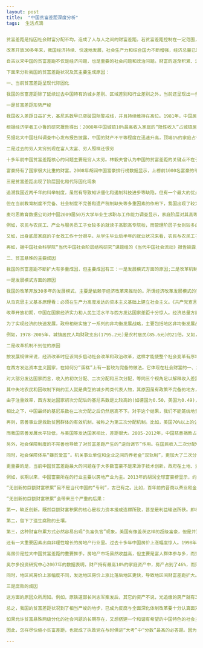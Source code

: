 ```yaml
---
layout: post
title:  "中国贫富差距深度分析"
tags:  生活点滴


贫富差距是指因社会财富分配不均，造成了人与人之间的财富差距。若贫富差距控制在一定范围，还是有利于营造良性地竟争氛围，对社会进步是有益的。如失控超过警戒线，造成贫富悬殊的两级分化并长时间得不到改善，那么，则有会对社会稳定形成颠覆性地破坏力量。

改革开放30多年来，我国经济持续、快速地发展，社会生产力和综合国力不断增强，经济总量已跃居世界第二，生活水平整体有了较大提高，到上个世纪末从总体均衡来计算已达小康水平。然而，随着经济的高速增长，也带来了不少问题，其中最大问题之一就是贫富差距过于拉大。目前，中国已经成为世界上贫富差距最大的国家之一。

自古以来中国的贫富差距不仅是经济问题，也是重要的社会问题和政治问题。财富的逐渐积累、过度集中和均贫富再分配的反复循环，犹如加力的一根绕时空旋转的轴心棒。驱动着上千年的历史车轮搭乘着王朝更迭均沿此轴心旋转，它是中国历史环绕兴亡周期律转圈的主要推手。当前，我国也出现了贫富差距高企的严峻形势，2008年的基尼系数就达0.49，明显高于国际警戒线0.4的水平，并且持续在拉高运转。要想跳出过去历代王朝周期率的“漩涡”，必须十分认真面对这个问题。

下面来分析我国的贫富差距状况及其主要生成原因：

一、当前贫富差距呈现代际固化

我国的贫富差距除了延续过去中国特有的城乡差别、区域差别和行业差别之外，当前还呈现出一些新的特点：一是贫富差距形势严峻;二是财富的社会结构发生新变化，前几年还是穷人太穷，而现在是富人太富;三是贫富差距开始呈现代际固化趋势。

一是贫富差距形势严峻

我国收入差距日益扩大，基尼系数早已突破国际警戒线，并且持续维持在高位。1981年，中国居民收入的基尼系数仅为0.29，远远低于国际警戒线0.4;但是2000年以来，该指标已迅速突破国际警戒线，并长期维持在0.47以上，远远高于OECD(经济合作与发展组织)国家(2005年OECD国家收入基尼系数的均值为0.31)。一些机构的调查数据呈现出更加严峻的结果：北京大学中国社会科学调查中心和中国人民大学中国调查与数据中心的调查结果显示，2009年中国居民收入的基尼系数已超过0.5;西南财经大学中国家庭金融调查与研究中心更是测出，2010年中国家庭的收入基尼系数已达到0.61。如果将“隐性收入”(主要是“灰色收入”)考虑在内，中国家庭的实际收入差距则是远大于上面统计数据的，而且还有进一步扩大的势头。

根据经济学者王小鲁的研究报告得出：2008年中国城镇10%最高收入家庭的“隐性收入”占城镇居民“隐性收入”总量的比重高达63%。如果将“隐性收入”考虑在内，那么2008年中国城镇居民家庭最高收入组与最低收入组的实际人均收入差距是26倍，远高于官方数据所给出的9倍;城镇居民家庭最高收入组与农村居民家庭最低收入组的人均收入相差65倍，也远高于官方数据所给出的23倍。中国经济体制改革研究会于2013发布的城乡居民家庭情况调查报告也表明，2011年居民灰色收入为6.2万亿元，约占GDP的12%;城镇10%最高收入家庭的收入是城镇10%最低收入家庭的21倍。而相比之下，美国2010年10%最高收入家庭收入只是10%最低收入家庭的3.04倍。与收入差距类似，我国居民的财产分布状况同样逐渐恶化。

另据北大中国社科调查中心发布报告披露，中国的财产不平等程度在迅速升高，顶端1%的家庭占有全国1/3以上的财产。如果一个国家始终有大量不断拉大距离的贫困人口的存在与增加，其经济动力后劲不足，起伏动荡势出必然，最终会波及到每个人的起居安危。社会财富分配不公，贫富两极分化，财富畸形集中，必会导致社会不稳定因素聚增，中国五千年王朝的兴衰史很好地映衬了这一普世规律。

二是过去的穷人太穷到现在富人太富、穷人照样还很穷

十多年前中国贫富差距核心的问题主要是穷人太穷。林毅夫曾认为中国的贫富差距的关键点不在于富人太富，而在于穷人太穷。然而，当前中国贫富差距核心问题则变成了富人太富。2013胡润全球富豪排行榜显示，以10亿美元作为上榜门槛，中国大陆上榜富豪数量多达262人，占全部榜单人数(1453人)的比重高达18%。不仅如此，胡润研究院指出，中国未上榜的“隐形富豪”(也就是不能上台面的“权贵”，这个“你懂的”)还多达750人左右。因此，中国实际富豪数量可能已经达到1012人，而全世界富豪总人数仅为3953人，中国富豪占比可能高达25.6%。

富豪持有了国家很大比重的财富。2008年胡润中国富豪排行榜数据显示，上榜前1000名富豪的平均财富为30亿元，他们持有的财富占当年GDP的比重为9.9%。而2013上榜前1000名富豪的平均财富猛增至64亿，是2008年两倍还多;他们所拥有的财富占全国GDP的比重也提高到了12.3%，而他们占全国人口的比重仅为千万分之七。

三是贫富差距出现了阶层固化和代际固化现象

追溯我国近两千年的科举制度，虽然有导致知识僵化和遏制科技进步等缺陷，但有一个最大的优点就是可以增强社会流动性，使其“流水不腐”。起到了贫富差距不至于出现过度的代际差异。即使单个家庭很贫穷，也可以就读于家族的免费学堂。通过科举考试，还会有改变命运的机会，也就是所谓的“朝为田舍郎，暮登天子堂”。同样，恢复高考制度后，也改变了过去以家庭出身为背景来推荐上大学的不合理制度，重启了社会流动性，因而深得人心。

但在当前教育制度不完备、社会制度不完善和遗产税制缺失等多重因素的作用下，我国出现了较为严重的贫富差距代际固化现象。贫富差距的代际固化是指上一代人的富裕或贫穷传递给下一代人，即富人的后代是富人，穷人的后代依旧是穷人。

麦可思教育数据公司对中国2009届50万大学毕业生求职与工作能力调查显示，家庭阶层对其高等教育结果有着明显的影响。该研究显示：

例如，农民与农民工、产业与服务员工子女较多的就读于高职高专院校，而管理阶层子女则较多的就读于“211”院校。并且，在“211”院校中，农民与农民工子女入学时以576分的平均分领先于管理阶层子女的557分。

又如，出身底层家庭的子女找工作十分艰辛。从学生毕业后半年的就业状况来看，农民与农民工子女中有35%的毕业生未能就业，而管理阶层子女中未就业的毕业生只有15%。农民与农民工子女毕业生在就业质量上也处于弱势，以2008和2009届毕业生为例，毕业半年后他们的平均月薪在各阶层中分别排在倒数第一、第二位。

再如，据中国社会科学院“当代中国社会阶层结构研究”课题组的《当代中国社会流动》报告披露，干部、企业管理人员和企业主家庭出身的人进入国家与社会管理者阶层的比例是他们在总体结构中比例的6倍(15.4%/2.6%)，而农民家庭出身的人进入国家与社会管理者阶层的比例则只是其总体结构中比例的2/3(46.2%/72.9%)。

二、贫富悬殊的主要成因

我国的贫富差距不断扩大有多重成因，但主要成因有三：一是发展模式方面的原因;二是改革机制不到位的原因;三是腐败的成因;

一是发展模式方面的原因

我国的改革开放30多年的发展模式，主要是依赖于经济改革来推动的。所谓经济改革发展模式的实质就是放权，把人们的物质意识激活，或者是按哲学家所说的把“人性恶”的方面释放出来，让人们去追逐自己的利益，这是对人的本能一种释放。在所有制方面打破了原有的公有制一统天下的局面，引入了多种所有制竟争的态势。根据当时情况辩证地看，这还是符合国情的。

从马克思主义基本原理看：必须在生产力高度发达的资本主义基础上建立社会主义。《共产党宣言》说：“资产阶级在它不到一百年的阶级统治中所创造的生产力，比过去一切世代创造的全部生产力还要多，还要大。”这就是说资本主义“私有制”顺应了人的“逐利性”本能，能够带来生产力的高度发达。而中国是一个资本主义要素缺位的国家，社会生产力与西方发达国家有很大差距。这样不拘一格地先把生产力发展起来的做法，即把“蛋糕”先做起来。这实质上是在补上资本主义要素缺位的“短板”，其策略应该还对。然而，这单一发展模式在带来经济腾飞的同时，也产生了不少社会问题和弊端。其中拉大贫富差距和滋生腐败土壤是其最大的负作用，这也是因发展模式造成了贫富悬殊的根本原因所在。

改革开放初期，中国在国家经济实力和人民生活水平与西方发达国家差距十分惊人。经济总量方面，1978年中国经济总量仅相当于美国的6.5%，日本的14.9%，不足法国、德国的1/3和英国、意大利的一半。人均GDP方面，1980-1989年中国人均GDP仅只相当于美国的1.5%、OECD国家平均水平的2.3%和世界平均水平的8.7%。由于经济总量和人均水平都十分低下是改革开放初期的基本实情，因而“发展是硬道理”成了当时的主旋律。

为了实现经济的快速发展，政府相继实施了一系列的非均衡发展战略，主要包括地区非均衡发展战略(为东部沿海地区优先发展提供优惠、鼓励措施)和城乡非均衡发展战略(城乡分割的行政管理制度、城市偏向型的财政、金融、教育、转移支付和社会保障政策)。

例如，1978-2005年，城镇居民人均财政支出(1795.2元)是农村居民(85.6元)的21倍。又如，城镇固定资产投资占全国总固定资产投资的比重已经由1981年的74%提高到了2011年的97%，而城镇常住人口占总人口的比重只有51.3%，拥有城镇户籍的人口更是只有35%。非均衡发展战略使经济活动呈现地域分布上的高度不均，城乡之间和地区之间的工资水平和工作机会因此而存在巨大差异，再加上户籍制度等体制障碍限制了劳动力的自由流动，结果使城乡和地区之间的收入差距不断扩大。

二是改革机制不到位的原因

按发展规律来说，经济改革时应该同步启动社会改革和政治改革，这样才能使整个社会变革有序地运行。但因多方面原因，最主要原因是改革起步时我国经济实力太弱，我们太注重经济改革了，而配套的社会改革和政治改革没跟上，也是造成贫富差距拉大的一大重要原因。大家都知道：经济改革是做“蛋糕”;社会改革是分“蛋糕”;政治改革则是重组分“蛋糕”的权力;只有三者齐备，才能构成一付完整地改革链条。

在西方发达资本主义国家，在如何分“蛋糕”上有一套较为完备的做法。它体现在社会财富的一、二、三次分配上：一次分配是指劳动力、资本、土地和技术等生产要素供给者在市场中所获得的相应报酬。二次分配是指在一次分配的基础上，政府通过税收和转移支付等政策措施对要素收入进行再次调节。三次分配是指富人通过慈善事业对穷人的特定财富转移，这有助于解决市场失灵和政府失灵的问题。总的来说，一次分配注重效率，二次分配注重公平，三次分配则是注重社会责任与道德良知。

对大部分发达国家而言，收入的初次分配、二次分配和三次分配，等同三个视角足以解释收入差距的产生原因和应对措施。但是，我国的收入差距问题还存在另外一个重要的机制：体现在“非均衡发展战略”上。我国的劳动力和土地等要素投入在初次分配之前就已经被强行分割开来，一部分人和土地获得高报酬，而另外一部分人和土地则得到比前者低得多的回报。我们也可以把这样的机制称为“零次分配”，以区别于收入的初次分配，这样在起步的一次分配上就显得很不公平。

其中失地农民和因改制下岗的工人就是典型的城乡两类代表人物，其原因虽有政策不完备的地方，但更重要是腐败造成的。大量的失地农民是因为“村主任”侵吞他们的土地补偿款而沦为赤贫的，下岗的改制职工则是“厂长”、“经理”强占了改制企业的资产才使他们一贫如洗的。

由于注重效率，西方发达国家初次分配后的基尼系数是比较高的(如德国为0.50，美国为0.49)，但是通过税收和转移支付等二次分配政策有效地降低了最终的基尼系数(如德国降低至0.29，美国降低至0.38)。

相比之下，中国最终的基尼系数在二次分配之后仍然居高不下。对于这个结果，我们不能笼统地责怪政府不作为，或者简单得出“二次分配无用”、“还是初次分配是关键”的结论。问题的要点在于，单一过分强调增长发展模式是导致初次分配失衡的根本原因。由此推导得出，在这一发展模式驱使下，政府建立在此平台上的二次分配就很难有所作为了。

再则，慈善事业是救助贫困群体的有效机制，被称之为第三次分配机制。比如，美国70%以上的公众参与到慈善事业当中，85%的捐款来自普通公众，平均每年每个家庭捐赠900美元。

而我国慈善发展水平较低，与美国等发达国家相比，差距很大。2005-2012年，中国慈善捐款占GDP的比例分别为0.03%、0.05%、0.08%、0.34%、0.10%、0.26%、0.18%和0.16%;而2010-2012年美国慈善捐款占GDP比例均在2.1%左右。虽中国GDP高于美国的1/2，但美国慈善捐赠总量却是中国的近24倍，美国人均捐赠更是中国人均捐赠的上百倍。特别是中国的富豪们与比尔盖茨和巴菲特等美国富豪相比，更有天地般的差距。

另外，社会保障制度的不完善也导致了对贫富差距产生的“逆向调节”作用。在国民收入二次分配中，社会保障本应缩小贫富差距，但由于社保制度不完善，大量真正需要保障的群体并没有参与到社会保障体系来，导致二次分配出现了“逆向调节”现象。由于社会保障强制性不足，截止于2013年底，中国城镇就业人员的养老、医疗保险参保率仅为62%和60%;农民工的参保水平则更低，养老、医疗保险参保率仅为20%和31%。

同时，社会保障体系“嫌贫爱富”。机关事业单位和企业之间的养老金“双轨制”，更加大了二次分配“逆向调节”的力度。比如，中央企业占据90%以上的企业年金市场，通过补充保险进一步拉大了贫富差距。虽然从2005年开始，中央连续12年给企业离退休人员增加养老金，但由于“双轨制”差距实在太大，仅凭“车水杯薪”的调节，难起到质的变化。加上现今只是简单的“并轨”，并未出台缩小差距的办法，这条“鸿沟”还将死死挡在两类人群之中。若加上广大农民的养老问题，差距就更大了。

更重要的是，当前中国贫富差距最大的问题在于大多数富豪不是来源于技术创新。政府在土地、资金、自然资源等的垄断地位，拥有决定权力的人与想获得资源的人在监督不力的情况下，事实上形成了权力与资本结合的交易模式，这是富豪产生的一大重要原因，而且极大的拉大贫富差距：

例如，长期以来，中国富豪所在的行业主要以房地产业为主。2013年的胡润全球富豪榜显示，约有263名内地富豪上榜，其中75名富豪以房地产为主业。在过去14年的胡润中国百富榜中，房地产业一直名列榜首，只有2012年被制造业超越。胡润预测，房地产业仍是未来一段时间中国富豪的主要来源。而相比之下，美国富豪最多的三个行业是投资、通讯媒体科技和零售，德国富豪最多的三个行业是通讯媒体科技、零售和食品饮料，瑞士富豪最多的三个行业是制造业、矿产和零售，法国富豪最多的两个行业是奢侈品和食品饮料。美国的富豪财富积累大多是基于创新领域，比如，盖茨与微软公司、乔布斯与苹果公司等等。

“无创新的巨额财富积累”虽不是当代中国的“专利”，古已有之。比如，百年前的晋商以茶业和金融业为主、浙商以盐业为主，可以说是富可敌国，但是，巨额财富积累并不是靠创新，而是靠政府的特许经营和获得垄断地位。曾有历史学者指出，“秦汉以后的历代中国商人，都把钻营附庸政治权力，作为自己存身和发财的门径”。众多的“红顶商人”也就应运而生。

“无创新的巨额财富积累”会带来三个严重的后果：

第一，缺乏创新。既然巨额财富积累的核心是权力资本接成连襟所致，甚至是利益输送所获。即权力赋予准入机会和垄断地位，进而获得巨额财富，那这些财富要么用于个人奢糜享乐，要么用于利益输送，决不会用于技术创新。这也是中国两千年来特别是最近六百年来缺乏创新激励的根本原因。

第二，留下了滋生腐败的土壤。

第三，这种财富积累方式必然容易出现“仇富仇官”现象。美国有像盖茨这样的超级富豪，但是并没有引起社会的仇富心态，那是因为美国的超级富豪是通过技术创新来累积财富。两千年的历史教训，现在必须引为足够地警醒。

还有一大重要因素出自非理性增长的房地产行业里。过去十多年中国房价上涨幅度惊人。1998年房改之后，绝大多数年份里各类房屋销售价格涨幅都明显高于CPI涨幅，并且二者差距在2001年之后大幅提高。全国一线城市房价涨幅更大，比如北京和上海2001-2012年平均增长速度分别高达12.1%和12.9%。而后的北上广深一线城市都如同“比学赶帮”式的非理性增长，已成为当今中国社会“奇型”的垢病。当前的高房价既有需求方面的原因，更多的是政府的“土地财政”，打破了利益“供给则”平衡造成的。

高房价是拉大中国贫富差距的重要推手。房地产市场虽然收益高，但主要是富人群体参与多，而穷人群体因无实力参与很少，富人家庭的房产占财产的比重比穷人家庭高得多，而且富人家庭的住房面积更大，因此房价上升进一步扩大了富人和穷人间的贫富差距。

奥尔多投资研究中心2007年的数据表明，财产持有最高10%的家庭资产中，房产占到了46%，而财产持有最低10%的家庭基本不持有住房资产。由于投资房产所需要的资金远高于其他投资品种，因此房产是一种只适宜富裕人群的防通胀投资工具。购买住房可以使用自有资金和银行贷款，但即使是通过银行贷款途径筹集资金，高额的首付对于中低收入者来说也是难以承受的，因此房价上涨所带来的财产保值增值收益严重偏向于富人。

同时，地区间房价上涨幅度不同，发达地区房价上涨比落后地区更快，导致地区间财富差距扩大。城乡间房价形成机制不同，城市房价持续上涨扩大了城乡间财富差距。由于过去部分单位长时间拥有福利分房，而这些单位又是“权贵”集中的地方，因此高房价又导致财富再分配加大流向这部分人群之中。

三是腐败的成因

这方面的原因众所周知。例如，原铁道部长刘志军案发后，其它的资产不说，光追缴的房产就有370多套。这从一侧面窥测了“权贵”在房地产业，起着支配性地位作用。又如，已暴露与打掉的各类“老虎”，贪得的资产数额一山更比一山高，从中可见贫富差距令人撑目结舌。再如，加上众多的“老虎”与成千上万的“苍蝇”，经他们搜刮的难以计数的民旨民膏。这无疑使本处在财富分配末端的民众更是“雪上加霜”，进一步加大了贫富差距。

总之，我国的贫富差距状况到了相当严峻的地步，已成为反腐与全面深化体制改革要十分认真面对的首要问题。反腐、改革的力度与深度，决定了贫富差距缩小的程度，更能检测出民心聚拢的气度。

如果允许贫富悬殊两级分化的社会问题的长期存在，又想搭建一个和谐有希望的中国特色的社会主义大家庭，那就如同“痴人说梦”。因为，这还不仅有悖于尊重人的自由与平等权利的普世价值观，更是与社会主义核心价值观格格不入。走共同富裕道路才是社会主义追寻的目标，“两极分化”则是与其背道而驰的“邪路”。

因此，怎样尽快缩小贫富差距，也就成了执政党在与时俱进“大考”中“分数”最高的必答题。因为它事关中国是否再次陷入兴亡周期律历史“旋涡”的颠覆性大事，相信执政党深知其责任是重于泰山的。

---
```

